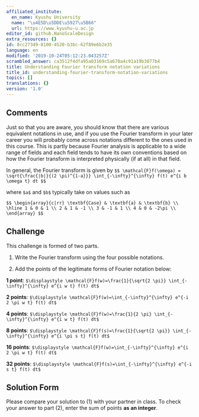 ```yaml
---
affiliated_institute:
  en_name: Kyushu University
  name: "\u4E5D\u5DDE\u5927\u5B66"
  url: https://www.kyushu-u.ac.jp
editor_id: github.NanoScaleDesign
extra_resources: {}
id: 8cc27349-8100-4520-b3bc-62f89e6b2e35
language: en
modified: '2019-10-24T05:12:23.043257Z'
scrambled_answer: ca3512f4dfa95a03169c5a670a4c91a19b3077b4
title: Understanding Fourier transform notation variations
title_id: understanding-fourier-transform-notation-variations
topics: []
translations: {}
version: '1.0'
---
```


## Comments
Just so that you are aware, you should know that there are various equivalent notations in use, and if you use the Fourier transform in your later career you will probably come across notations different to the ones used in this course. This is partly because Fourier analysis is applicable to a wide range of fields and each field tends to have its own conventions based on how the Fourier transform is interpreted physically (if at all) in that field.

In general, the Fourier transform is given by
`$$ \mathcal{F}f(\omega) = \sqrt{\frac{|b|}{(2 \pi)^{1-a}}} \int_{-\infty}^{\infty} f(t) e^{i b \omega t} dt $$`

where `$a$` and `$b$` typically take on values such as 

`$$
\begin{array}{c|rr}
    \textbf{Case} & \textbf{a} & \textbf{b} \\
    \hline
    1 & 0 & 1 \\
    2 & 1 & -1 \\
    3 & -1 & 1 \\
    4 & 0 & -2\pi \\
\end{array}
$$`


## Challenge
This challenge is formed of two parts.

1. Write the Fourier transform using the four possible notations.

2. Add the points of the legitimate forms of Fourier notation below:

**1 point**: `$\displaystyle \mathcal{F}f(w)=\frac{1}{\sqrt{2 \pi}} \int_{-\infty}^{\infty} e^{i w t} f(t) dt$`

**2 points**: `$\displaystyle \mathcal{F}f(w)=\int_{-\infty}^{\infty} e^{-i 2 \pi w t} f(t) dt$`

**4 points**: `$\displaystyle \mathcal{F}f(w)=\frac{1}{2 \pi} \int_{-\infty}^{\infty} e^{i w t} f(t) dt$`

**8 points**: `$\displaystyle \mathcal{F}f(s)=\frac{1}{\sqrt{2 \pi}} \int_{-\infty}^{\infty} e^{i \pi s t} f(t) dt$`

**16 points**: `$\displaystyle \mathcal{F}f(w)=\int_{-\infty}^{\infty} e^{i 2 \pi w t} f(t) dt$`

**32 points**: `$\displaystyle \mathcal{F}f(s)=\int_{-\infty}^{\infty} e^{-i s t} f(t) dt$`


## Solution Form
Please compare your solution to (1) with your partner in class.
To check your answer to part (2), enter the sum of points **as an integer**.
